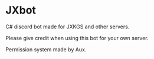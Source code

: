 # JXbot
C# discord bot made for JXKGS and other servers.


Please give credit when using this bot for your own server.

Permission system made by Aux.
